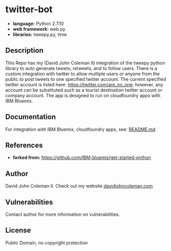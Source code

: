 # twitter-bot

* **language:** Python 2.7.10
* **web framework:** web.py
* **libraries:** tweepy.py, time

## Description

This Repo has my (David John Coleman II) integration of the tweepy python
library to auto generate tweets, retweets, and to follow users.  There is
a custom integration with twitter to allow multiple users or anyone from
the public to post tweets to one specified twitter account.  The current
specified twitter account is listed here: https://twitter.com/are_no_one;
however, any account can be substituted such as a tourist destination
twitter account or company account.  The app is designed to run on
cloudfoundry apps with IBM Bluemix.

## Documentation
For integration with IBM Bluemix, cloudfoundry apps, see: [README.md](https://github.com/IBM-bluemix/get-started-python)

## References

* **forked from:** https://github.com/IBM-bluemix/get-started-python

## Author

David John Coleman II.	Check out my website [davidjohncoleman.com](http://www.davidjohncoleman.com/)

## Vulnerabilities

Contact author for more information on vulnerabilities.

## License

Public Domain, no copyright protection
